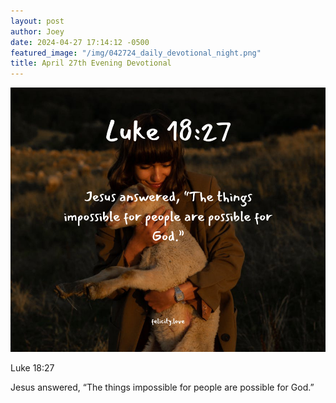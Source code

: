 ```yaml
---
layout: post
author: Joey
date: 2024-04-27 17:14:12 -0500
featured_image: "/img/042724_daily_devotional_night.png"
title: April 27th Evening Devotional
---
```


[![April 27th 2024 - Evening Devotional](/img/042724_daily_devotional_night.png)](/img/042724_daily_devotional_night.png)

Luke 18:27

Jesus answered, “The things impossible for people are possible for God.”
